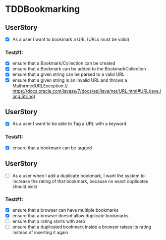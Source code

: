 # TDDBookmarking

## UserStory
- [x] As a user I want to bookmark a URL (URLs must be valid)
### Test#1:
- [x] ensure that a Bookmark/Collection can be created
- [x] ensure that a Bookmark can be added to the BookmarkCollection
- [x] ensure that a given string can be parsed to a valid URL
- [x] ensure that a given string is an invalid URL and throws a MalformedURLException 
// https://docs.oracle.com/javase/7/docs/api/java/net/URL.html#URL(java.lang.String)

## UserStory
- [x] As a user I want to be able to Tag a URL with a keyword
### Test#1:
- [x] ensure that a bookmark can be tagged

## UserStory
- [ ] As a user when I add a duplicate bookmark, I want the system to increase the rating of that bookmark, because no exact duplicates should exist
### Test#1:
- [x] ensure that a browser can have multiple bookmarks
- [x] ensure that a browser doesnt allow duplicate bookmarks
- [ ] ensure that a rating starts with zero
- [ ] ensure that a duplicated bookmark inside a browser raises its rating instead of inserting it again